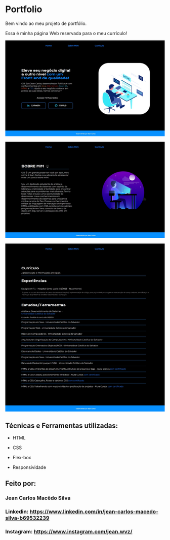 # Portfolio
Bem vindo ao meu projeto de portfólio.

Essa é minha página Web reservada para o meu currículo!

![Print-Index](assets/images/Captura%20da%20Web_17-8-2023_81220_127.0.0.1.jpeg)

![Print-About](assets/images/Captura%20da%20Web_17-8-2023_81244_127.0.0.1.jpeg)

![Print-Curriculo](assets/images/Captura%20da%20Web_17-8-2023_8133_127.0.0.1.jpeg)


## Técnicas e Ferramentas utilizadas:

* HTML

* CSS

* Flex-box

* Responsividade
  
## Feito por:

### Jean Carlos Macêdo Silva

### Linkedin: https://www.linkedin.com/in/jean-carlos-macedo-silva-b69532239
### Instagram: https://www.instagram.com/jean.wvz/

```
